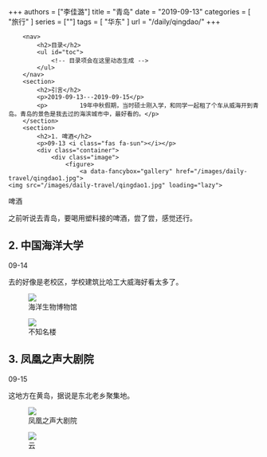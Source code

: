 +++
authors = ["李佳潞"]
title = "青岛"
date = "2019-09-13"
categories = [
    "旅行"
]
series = [""]
tags = [
    "华东"
]
url = "/daily/qingdao/"
+++
<!DOCTYPE html>
<html lang="zh-CN">
<head>
    <meta charset="UTF-8">
    <meta name="viewport" content="width=device-width, initial-scale=1.0">
    <link rel="stylesheet" href="/assets/css/styles.css">
    <script src="/assets/js/toc.js"></script>    
</head>
<body>
    <article>
      
        <nav>
            <h2>目录</h2>
            <ul id="toc">
                <!-- 目录项会在这里动态生成 -->
            </ul>
        </nav>
        <section>
            <h2>引言</h2>
            <p>2019-09-13---2019-09-15</p>
            <p>         19年中秋假期，当时硕士刚入学，和同学一起租了个车从威海开到青岛。青岛的景色是我去过的海滨城市中，最好看的。</p>
        </section>
        <section>
            <h2>1. 啤酒</h2>
            <p>09-13 <i class="fas fa-sun"></i></p>
            <div class="container">
                <div class="image">
                    <figure>
                        <a data-fancybox="gallery" href="/images/daily-travel/qingdao1.jpg">
    <img src="/images/daily-travel/qingdao1.jpg" loading="lazy">
</a>
                        <figcaption>啤酒</figcaption>
                    </figure>
                </div>
                <div class="text">
                    <p>         之前听说去青岛，要喝用塑料接的啤酒，尝了尝，感觉还行。</p>
                </div>
            </div>
        </section>
        <section>
            <h2>2. 中国海洋大学</h2>
            <p>09-14 <i class="fas fa-sun"></i></p>
            <p>         去的好像是老校区，学校建筑比哈工大威海好看太多了。</p>
            <div class="container">
                <div class="image">
                    <figure>
                        <a data-fancybox="gallery" href="/images/daily-travel/qingdao6.jpg">
    <img src="/images/daily-travel/qingdao6.jpg" loading="lazy">
</a>
                        <figcaption>海洋生物博物馆</figcaption>
                    </figure>
                </div>
            </div>
            <div class="container">
                <div class="image">
                    <figure>
                        <a data-fancybox="gallery" href="/images/daily-travel/qingdao2.jpg">
    <img src="/images/daily-travel/qingdao2.jpg" loading="lazy">
</a>
                        <figcaption>不知名楼</figcaption>
                    </figure>
                </div>
            </div>
        </section>
        <section>
            <h2>3. 凤凰之声大剧院</h2>
            <p>09-15 <i class="fas fa-cloud"></i></p>
            <p>         这地方在黄岛，据说是东北老乡聚集地。</p>
            <div class="container">
                <div class="image">
                    <figure>
                        <a data-fancybox="gallery" href="/images/daily-travel/qingdao3.jpg">
    <img src="/images/daily-travel/qingdao3.jpg" loading="lazy">
</a>
                        <figcaption>凤凰之声大剧院</figcaption>
                    </figure>
                </div>
            </div>
            <div class="container">
                    <figure>
                        <a data-fancybox="gallery" href="/images/daily-travel/qingdao4.jpg">
    <img src="/images/daily-travel/qingdao4.jpg" loading="lazy">
</a>
                        <figcaption>云</figcaption>
                    </figure>
                </div>
            </div>
        </section>
    </article>
</body>
</html>